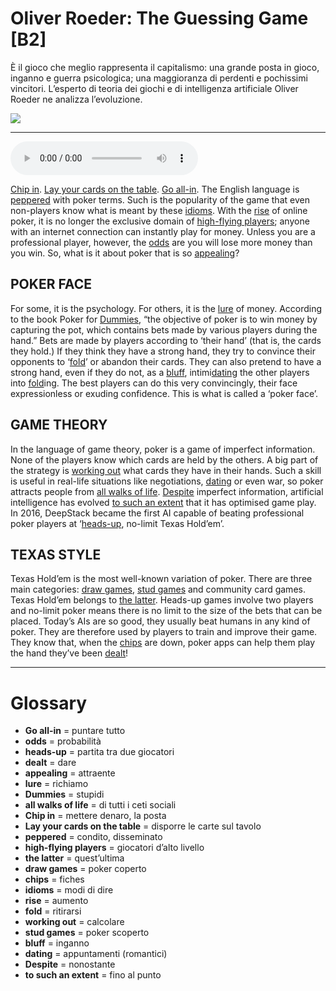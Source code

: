 # Oliver Roeder: The Guessing Game   [B2]

È il gioco che meglio rappresenta il capitalismo: una grande posta in gioco, inganno e guerra psicologica; una maggioranza di perdenti e pochissimi vincitori. L’esperto di teoria dei giochi e di intelligenza artificiale Oliver Roeder ne analizza l’evoluzione.

![](Oliver%20Roeder%20The%20Guessing%20Game.jpg)

--------------

<div>
<audio controls autoplay>
    <source src="https:/raw.githubusercontent.com/dartie/speakup/main/2023-08/Oliver%20Roeder%20The%20Guessing%20Game.mp3" type="audio/mpeg">
</audio>
</div>


[Chip in](## "mettere denaro, la posta"). [Lay your cards on the table](## "disporre le carte sul tavolo"). [Go all-in](## "puntare tutto"). The English language is [peppered](## "condito, disseminato") with poker terms. Such is the popularity of the game that even non-players know what is meant by these [idioms](## "modi di dire"). With the [rise](## "aumento") of online poker, it is no longer the exclusive domain of [high-flying players](## "giocatori d’alto livello"); anyone with an internet connection can instantly play for money. Unless you are a professional player, however, the [odds](## "probabilità") are you will lose more money than you win. So, what is it about poker that is so [appealing](## "attraente")?

## POKER FACE
For some, it is the psychology. For others, it is the [lure](## "richiamo") of money. According to the book Poker for [Dummies](## "stupidi"), “the objective of poker is to win money by capturing the pot, which contains bets made by various players during the hand.” Bets are made by players according to ‘their hand’ (that is, the cards they hold.) If they think they have a strong hand, they try to convince their opponents to ‘[fold](## "ritirarsi")’ or abandon their cards. They can also pretend to have a strong hand, even if they do not, as a [bluff](## "inganno"), intimi[dating](## "appuntamenti (romantici)") the other players into [fold](## "ritirarsi")ing. The best players can do this very convincingly, their face expressionless or exuding confidence. This is what is called a ‘poker face’.

## GAME THEORY
In the language of game theory, poker is a game of imperfect information. None of the players know which cards are held by the others. A big part of the strategy is [working out](## "calcolare") what cards they have in their hands. Such a skill is useful in real-life situations like negotiations, [dating](## "appuntamenti (romantici)") or even war, so poker attracts people from [all walks of life](## "di tutti i ceti sociali").
[Despite](## "nonostante") imperfect information, artificial intelligence has evolved [to such an extent](## "fino al punto") that it has optimised game play. In 2016, DeepStack became the first AI capable of beating professional poker players at ‘[heads-up](## "partita tra due giocatori"), no-limit Texas Hold’em’.

## TEXAS STYLE
Texas Hold’em is the most well-known variation of poker. There are three main categories: [draw games](## "poker coperto"), [stud games](## "poker scoperto") and community card games. Texas Hold’em belongs to [the latter](## "quest’ultima"). Heads-up games involve two players and no-limit poker means there is no limit to the size of the bets that can be placed. Today’s AIs are so good, they usually beat humans in any kind of poker. They are therefore used by players to train and improve their game. They know that, when the [chips](## "fiches") are down, poker apps can help them play the hand they’ve been [dealt](## "dare")!

--------------

<div style = "display:block; clear:both; page-break-after:always;"></div>

# Glossary
* **Go all-in** = puntare tutto
* **odds** = probabilità
* **heads-up** = partita tra due giocatori
* **dealt** = dare
* **appealing** = attraente
* **lure** = richiamo
* **Dummies** = stupidi
* **all walks of life** = di tutti i ceti sociali
* **Chip in** = mettere denaro, la posta
* **Lay your cards on the table** = disporre le carte sul tavolo
* **peppered** = condito, disseminato
* **high-flying players** = giocatori d’alto livello
* **the latter** = quest’ultima
* **draw games** = poker coperto
* **chips** = fiches
* **idioms** = modi di dire
* **rise** = aumento
* **fold** = ritirarsi
* **working out** = calcolare
* **stud games** = poker scoperto
* **bluff** = inganno
* **dating** = appuntamenti (romantici)
* **Despite** = nonostante
* **to such an extent** = fino al punto

